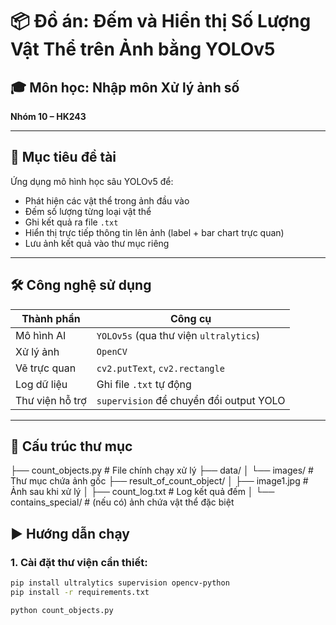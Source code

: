 # 📦 Đồ án: Đếm và Hiển thị Số Lượng Vật Thể trên Ảnh bằng YOLOv5

## 🎓 Môn học: Nhập môn Xử lý ảnh số  
**Nhóm 10 – HK243**

---

## 📌 Mục tiêu đề tài

Ứng dụng mô hình học sâu YOLOv5 để:
- Phát hiện các vật thể trong ảnh đầu vào
- Đếm số lượng từng loại vật thể
- Ghi kết quả ra file `.txt`
- Hiển thị trực tiếp thông tin lên ảnh (label + bar chart trực quan)
- Lưu ảnh kết quả vào thư mục riêng

---

## 🛠️ Công nghệ sử dụng

| Thành phần       | Công cụ |
|------------------|--------|
| Mô hình AI       | `YOLOv5s` (qua thư viện `ultralytics`) |
| Xử lý ảnh        | `OpenCV` |
| Vẽ trực quan     | `cv2.putText`, `cv2.rectangle` |
| Log dữ liệu      | Ghi file `.txt` tự động |
| Thư viện hỗ trợ  | `supervision` để chuyển đổi output YOLO |

---

## 📂 Cấu trúc thư mục

├── count_objects.py # File chính chạy xử lý
├── data/
│ └── images/ # Thư mục chứa ảnh gốc
├── result_of_count_object/
│ ├── image1.jpg # Ảnh sau khi xử lý
│ ├── count_log.txt # Log kết quả đếm
│ └── contains_special/ # (nếu có) ảnh chứa vật thể đặc biệt
## ▶️ Hướng dẫn chạy

### 1. Cài đặt thư viện cần thiết:
```bash
pip install ultralytics supervision opencv-python
pip install -r requirements.txt

python count_objects.py
